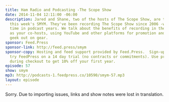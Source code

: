 ```yaml
---
title: Ham Radio and Podcasting -The Scope Show
date: 2014-11-04 12:11:00 -06:00
description: Jared and Shane, two of the hosts of The Scope Show, are the guests on
  this week's SMYM. They've been recording The Scope Show since 2006 -which is a long
  time in podcast years. We talk about the benefits of recording in the same room
  as your co-hosts, using YouTube and other platforms for promotion and of course
  geek out on gear.
sponsor: Feed.Press
sponsor-link: http://feed.press/smym
sponsor-copy: Hosting and feed support provided by Feed.Press.  Sign-up today and
  try FeedPress on a 14 day trial (no contracts or commitments). Use promo code "smym"
  during checkout to get 10% off your first year.
episode: 57
show: smym
mp3: http://podcasts-1.feedpress.co/10590/smym-57.mp3
layout: episode
---
```


Sorry. Due to importing issues, links and show notes were lost in translation.

